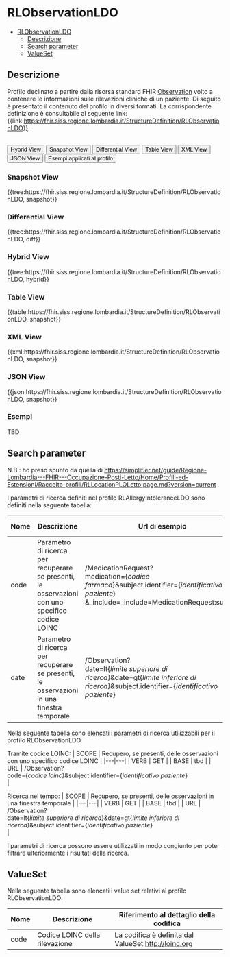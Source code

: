 # RLObservationLDO

- [RLObservationLDO](#RLObservationLDO)
  - [Descrizione](#descrizione)
  - [Search parameter](#search-parameter)
  - [ValueSet](#valueset)


## Descrizione

Profilo declinato a partire dalla risorsa standard FHIR [Observation](https://hl7.org/fhir/r4/observation.html) volto a contenere le informazioni sulle rilevazioni cliniche di un paziente. 
Di seguito è presentato il contenuto del profilo in diversi formati. La corrispondente definizione è consultabile al seguente link: {{link:https://fhir.siss.regione.lombardia.it/StructureDefinition/RLObservationLDO}}.

<br>
<div class="tab">
  <button class="tablinks active" onclick="openTab(event, 'Hybrid View')">Hybrid View</button>
  <button class="tablinks" onclick="openTab(event, 'Snapshot View')">Snapshot View</button>
  <button class="tablinks" onclick="openTab(event, 'Differential View')">Differential View</button>
  <button class="tablinks" onclick="openTab(event, 'Table View')">Table View</button>
  <button class="tablinks" onclick="openTab(event, 'XML View')">XML View</button>
  <button class="tablinks" onclick="openTab(event, 'JSON View')">JSON View</button>
  <button class="tablinks" onclick="openTab(event, 'Esempi')">Esempi applicati al profilo</button>
</div>

<div id="Snapshot View" class="tabcontent">
  <h3>Snapshot View</h3>
{{tree:https://fhir.siss.regione.lombardia.it/StructureDefinition/RLObservationLDO, snapshot}}
</div>

<div id="Differential View" class="tabcontent">
  <h3>Differential View</h3>
{{tree:https://fhir.siss.regione.lombardia.it/StructureDefinition/RLObservationLDO, diff}}
</div>

<div id="Hybrid View" class="tabcontent"  style="display:block">
  <h3>Hybrid View</h3>
{{tree:https://fhir.siss.regione.lombardia.it/StructureDefinition/RLObservationLDO, hybrid}}
</div>

<div id="Table View" class="tabcontent">
  <h3>Table View</h3>
{{table:https://fhir.siss.regione.lombardia.it/StructureDefinition/RLObservationLDO, snapshot}}
</div>

<div id="XML View" class="tabcontent">
  <h3>XML View</h3>
{{xml:https://fhir.siss.regione.lombardia.it/StructureDefinition/RLObservationLDO, snapshot}}
</div>

<div id="JSON View" class="tabcontent">
  <h3>JSON View</h3>
{{json:https://fhir.siss.regione.lombardia.it/StructureDefinition/RLObservationLDO, snapshot}}
</div>

<div id="Esempi" class="tabcontent">
  <h3>Esempi</h3>
TBD
<br>
</div>


<!-- ===================================================FINE SEZIONE=================================================== -->

## Search parameter

N.B : ho preso spunto da quella di https://simplifier.net/guide/Regione-Lombardia---FHIR---Occupazione-Posti-Letto/Home/Profili-ed-Estensioni/Raccolta-profili/RLLocationPLOLetto.page.md?version=current 

I parametri di ricerca definiti nel profilo RLAllergyIntoleranceLDO sono definiti nella seguente tabella:

| Nome | Descrizione | Url di esempio | Link Simplifier |
|---|---|---|---|
| code | Parametro di ricerca per recuperare se presenti, le osservazioni con uno specifico codice LOINC  | /MedicationRequest?<br>medication={_codice farmaco_}&subject.identifier=\{_identificativo paziente_\}<br>&_include=_include=MedicationRequest:subject |  |
|date | Parametro di ricerca per recuperare se presenti, le osservazioni in una finestra temporale | /Observation?<br>date=lt\{_limite superiore di ricerca_}&date=gt\{_limite inferiore di ricerca_}&subject.identifier=\{_identificativo paziente_\} |  |


Nella seguente tabella sono elencati i parametri di ricerca utilizzabili per il profilo RLObservationLDO.

Tramite codice LOINC:
| SCOPE | Recupero, se presenti, delle osservazioni con uno specifico codice LOINC    |
|---|---|
| VERB | GET |
| BASE | tbd    |
| URL | /Observation?<br>code=\{_codice loinc_}&subject.identifier=\{_identificativo paziente_\}<br>    |


Ricerca nel tempo:
| SCOPE | Recupero, se presenti, delle osservazioni in una finestra temporale    |
|---|---|
| VERB | GET |
| BASE | tbd    |
| URL | /Observation?<br>date=lt\{_limite superiore di ricerca_}&date=gt\{_limite inferiore di ricerca_}&subject.identifier=\{_identificativo paziente_\}<br>      |

I parametri di ricerca possono essere utilizzati in modo congiunto per poter filtrare ulteriormente i risultati della ricerca.
<!-- ===================================================FINE SEZIONE=================================================== -->

## ValueSet


Nella seguente tabella sono elencati i value set relativi al profilo RLObservationLDO:

| Nome    | Descrizione    | Riferimento   al dettaglio della codifica    |
|---|---|---|
| code | Codice LOINC della rilevazione |La codifica è definita dal ValueSet http://loinc.org |

